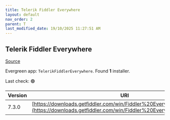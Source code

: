 ```yaml
---
title: Telerik Fiddler Everywhere
layout: default
nav_order: 2
parent: T
last_modified_date: 19/10/2025 11:27:51 AM
---
```


## Telerik Fiddler Everywhere

[Source](https://www.telerik.com/fiddler)

Evergreen app: `TelerikFiddlerEverywhere`. Found **1** installer.

Last check: 🟢

| Version | URI                                                                                                                                            |
| ------- | ---------------------------------------------------------------------------------------------------------------------------------------------- |
| 7.3.0   | [https://downloads.getfiddler.com/win/Fiddler%20Everywhere%207.3.0.exe](https://downloads.getfiddler.com/win/Fiddler%20Everywhere%207.3.0.exe) |
